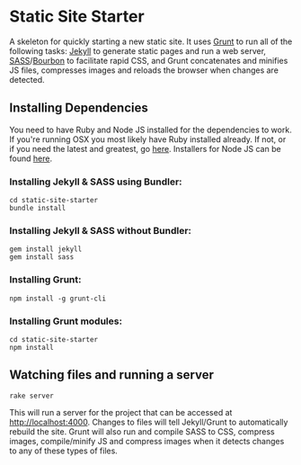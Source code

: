 # Static Site Starter

A skeleton for quickly starting a new static site. It uses [Grunt](http://gruntjs.com/) to run all of the following tasks: [Jekyll](http://jekyllrb.com/) to generate static pages and run a web server, [SASS](http://sass-lang.com/)/[Bourbon](http://sass-lang.com/) to facilitate rapid CSS, and Grunt concatenates and minifies JS files, compresses images and reloads the browser when changes are detected.

## Installing Dependencies

You need to have Ruby and Node JS installed for the dependencies to work. If you're running OSX you most likely have Ruby installed already. If not, or if you need the latest and greatest, go [here](https://www.ruby-lang.org/en/downloads/). Installers for Node JS can be found [here](http://nodejs.org/download/).

### Installing Jekyll & SASS using Bundler:

```shell
cd static-site-starter
bundle install
```

### Installing Jekyll & SASS without Bundler:

```shell
gem install jekyll
gem install sass
```

### Installing Grunt:

```shell
npm install -g grunt-cli
```

### Installing Grunt modules:

```shell
cd static-site-starter
npm install
```

## Watching files and running a server

```shell
rake server
```

This will run a server for the project that can be accessed at [http://localhost:4000](http://localhost:4000). Changes to files will tell Jekyll/Grunt to automatically rebuild the site. Grunt will also run and compile SASS to CSS, compress images, compile/minify JS and compress images when it detects changes to any of these types of files.